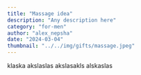 ```yaml
---
title: "Massage idea"
description: "Any description here"
category: "for-men"
author: "alex_nepsha"
date: "2024-03-04"
thumbnail: "../../img/gifts/massage.jpeg"
---
```


klaska akslaslas akslasakls alskaslas 
